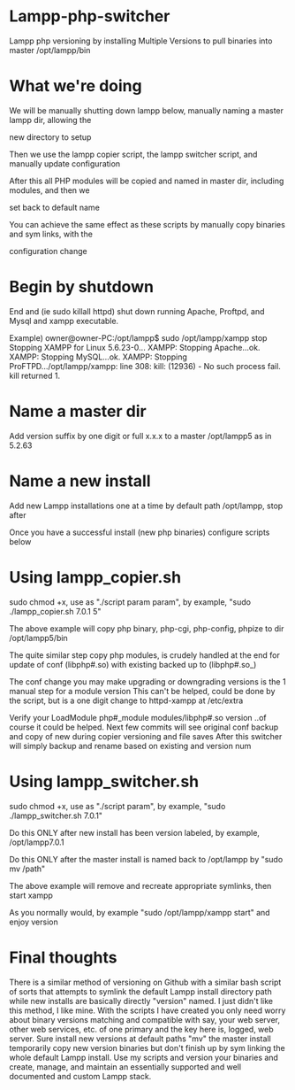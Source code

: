 # Lampp-php-switcher
Lampp php versioning by installing Multiple Versions to pull binaries into master /opt/lampp/bin

# What we're doing 
We will be manually shutting down lampp below, manually naming a master lampp dir, allowing the

new directory to setup

Then we use the lampp copier script, the lampp switcher script, and manually update configuration

After this all PHP modules will be copied and named in master dir, including modules, and then we

set back to default name

You can achieve the same effect as these scripts by manually copy binaries and sym links, with the

configuration change


# Begin by shutdown
End and (ie sudo killall httpd) shut down running Apache, Proftpd, and Mysql and xampp executable.

Example) owner@owner-PC:/opt/lampp$ sudo /opt/lampp/xampp stop
Stopping XAMPP for Linux 5.6.23-0...
XAMPP: Stopping Apache...ok.
XAMPP: Stopping MySQL...ok.
XAMPP: Stopping ProFTPD.../opt/lampp/xampp: line 308: kill: (12936) - No such process
fail.
kill returned 1.

# Name a master dir
Add version suffix by one digit or full x.x.x to a master /opt/lampp5 as in 5.2.63 

# Name a new install
Add new Lampp installations one at a time by default path /opt/lampp, stop after

Once you have a successful install (new php binaries) configure scripts below

# Using lampp_copier.sh
sudo chmod +x, use as "./script param param", by example, "sudo ./lampp_copier.sh 7.0.1 5"

The above example will copy php binary, php-cgi, php-config, phpize to dir /opt/lampp5/bin

The quite similar step copy php modules, is crudely handled at the end for update of conf (libphp#.so) with existing backed up to (libphp#.so_)

The conf change you may make upgrading or downgrading versions is the 1 manual step for a
module version
This can't be helped, could be done by the script, but is a one digit change to httpd-xampp
at /etc/extra

Verify your       LoadModule php#_module modules/libphp#.so
 version
 ..of course it could be helped. Next few commits will see original conf backup and copy of new during copier versioning and file saves
After this switcher will simply backup and rename based on existing and version num
 
# Using lampp_switcher.sh
sudo chmod +x, use as "./script param", by example, "sudo ./lampp_switcher.sh 7.0.1"

Do this ONLY after new install has been version labeled, by example, /opt/lampp7.0.1

Do this ONLY after the master install is named back to /opt/lampp by "sudo mv /path"

The above example will remove and recreate appropriate symlinks, then start xampp

As you normally would, by example "sudo /opt/lampp/xampp start" and enjoy version

# Final thoughts

There is a similar method of versioning on Github with a similar bash script of sorts
that attempts to symlink the default Lampp install directory path while new installs
are basically directly "version" named. I just didn't like this method, I like mine.
With the scripts I have created you only need worry about binary versions matching
and compatible with say, your web server, other web services, etc. of one primary and
the key here is, logged, web server. Sure install new versions at default paths "mv"
the master install temporarily copy new version binaries but don't finish up by sym
linking the whole default Lampp install. Use my scripts and version your binaries and
create, manage, and maintain an essentially supported and well documented and custom
Lampp stack.
